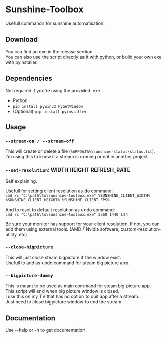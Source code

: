 # Sunshine-Toolbox

Usefull commands for sunshine automatisation.

## Download

You can find an exe in the release section.<br/>
You can also use the script directly as it with python, or build your own exe with pyinstaller.

## Dependencies

Not required if you're using the provided .exe

- Python
- `pip install pywin32 PyGetWindow`
- (Optional) `pip install pyinstaller`

## Usage

### `--stream-on / --stream-off`

This will create or delete a file (`%APPDATA%\sunshine-status\status.txt`).<br/>
I'm using this to know if a stream is running or not in another project.

### `--set-resolution`: WIDTH HEIGHT REFRESH_RATE
Self explaining.

Usefull for setting client resolution as do command:<br/>
`cmd /c "C:\path\to\sunshine-toolbox.exe" %SUNSHINE_CLIENT_WIDTH% %SUNSHINE_CLIENT_HEIGHT% %SUNSHINE_CLIENT_FPS%`

And to reset to default resolution as undo command:<br/>
`cmd /c "C:\path\to\sunshine-toolbox.exe" 2560 1440 144`

Be sure your monitor has support for your client resolution. If not, you can add them using external tools. (AMD / Nvidia software, custom-resolution-utility, etc)

### `--close-bigpicture`

This will just close steam bigpicture if the window exist.<br/>
Usefull to add as undo command for steam big picture app.

### `--bigpicture-dummy`

This is meant to be used as main command for steam big picture app.<br/>
This script will end when big picture window is closed.<br/>
I use this on my TV that has no option to quit app after a stream.<br/>
Just need to close bigpicture window to end the stream.


## Documentation

Use --help or -h to get documentation.
